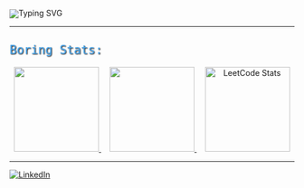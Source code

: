 <p align="left" style="line-height: 1; margin: 0; padding: 0;">
  <img src="https://readme-typing-svg.demolab.com?font=Fira+Code&weight=500&size=22&duration=2200&pause=1000&color=4AA9F1&width=800&lines=Hi%2C+I'm+Evan%2C+a+freshman+CS+student+at+UNC+Chapel+Hill!" alt="Typing SVG" />
</p>

---
<h2 style="color:#4AA9F1; font-family:Fira Code, monospace; font-weight:500; text-shadow: 1px 1px 2px #000000;">Boring Stats:</h2>

<p align="center">
  <a href="https://github.com/evanap003300" style="margin-right: 15px;">
    <img height="150em" src="https://github-readme-stats.vercel.app/api?username=evanap003300&show_icons=true&count_private=true&hide_border=true&theme=radical"/>
  </a>
  <a href="https://github.com/evanap003300" style="margin-right: 15px;">
    <img height="150em" src="https://github-readme-stats.vercel.app/api/top-langs/?username=evanap003300&layout=compact&langs_count=8&hide_border=true&theme=radical"/>
  </a>
  <a href="https://leetcode.com/evanap0330">
    <img height="150oem" src="https://leetcard.jacoblin.cool/evanap0330?theme=dark" alt="LeetCode Stats"/>
  </a>
</p>

---

[![LinkedIn](https://img.shields.io/badge/LinkedIn-Evan%20Phillips-blue?logo=linkedin&style=for-the-badge)](https://www.linkedin.com/in/evan-phillips111)
